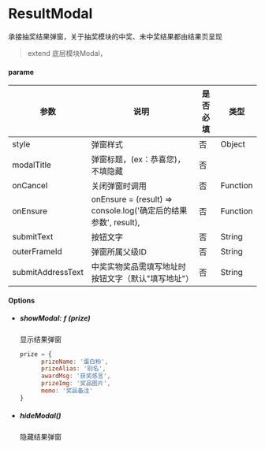 # ResultModal

承接抽奖结果弹窗，关于抽奖模块的中奖、未中奖结果都由结果页呈现

> extend 底层模块Modal，



#### parame

| 参数              | 说明                                                         | 是否必填 | 类型     |
| ----------------- | ------------------------------------------------------------ | -------- | -------- |
| style             | 弹窗样式                                                     | 否       | Object   |
| modalTitle        | 弹窗标题，(ex：恭喜您)，不填隐藏                             | 否       |          |
| onCancel          | 关闭弹窗时调用                                               | 否       | Function |
| onEnsure          | onEnsure = (result) => console.log('确定后的结果参数', result), | 否       | Function |
| submitText        | 按钮文字                                                     | 否       | String   |
| outerFrameId      | 弹窗所属父级ID                                               | 否       | String   |
| submitAddressText | 中奖实物奖品需填写地址时按钮文字（默认"填写地址"）           | 否       | String   |



#### Options

- ##### showModal: ƒ (prize)

  显示结果弹窗

  ```javascript
  prize = {
        prizeName: '蛋白粉', 
        prizeAlias: '别名', 
        awardMsg: '获奖感言', 
        prizeImg: '奖品图片', 
        memo: '奖品备注'
  }
  ```

- ##### hideModal()

  隐藏结果弹窗
